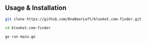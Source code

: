 

## Usage & Installation

```bash
git clone https://github.com/0neBeerLeft/blooket.com-finder.git
```
```bash
cd blooket.com-finder
```
```bash
go run main.go
```
